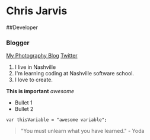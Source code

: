 # Chris Jarvis

##Developer

### Blogger

[My Photography Blog](http://www.yodaarchives.com)
[Twitter](http://www.twitter@CL_Jarvis.com)

1. I live in Nashville
1. I'm learning coding at Nashville software school.
1. I love to create.


**This is important**
*_awesome_*



* Bullet 1
* Bullet 2


```
var thisVariable = "awesome variable";
```

>"You must unlearn what you have learned." - Yoda



